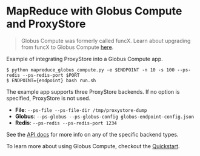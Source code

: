 # MapReduce with Globus Compute and ProxyStore

> Globus Compute was formerly called funcX.
> Learn about upgrading from funcX to Globus Compute
> [here](https://globus-compute.readthedocs.io/en/latest/funcx_upgrade.html).

Example of integrating ProxyStore into a Globus Compute app.

```
$ python mapreduce_globus_compute.py -e $ENDPOINT -n 10 -s 100 --ps-redis --ps-redis-port $PORT
$ ENDPOINT={endpoint} bash run.sh
```

The example app supports three ProxyStore backends. If no option is specified,
ProxyStore is not used.

- **File**: `--ps-file --ps-file-dir /tmp/proxystore-dump`
- **Globus**: `--ps-globus --ps-globus-config globus-endpoint-config.json`
- **Redis**: `--ps-redis --ps-redis-port 1234`

See the [API docs](https://docs.proxystore.dev/main/api/connectors/)
for more info on any of the specific backend types.

To learn more about using Globus Compute, checkout the
[Quickstart](https://globus-compute.readthedocs.io/en/latest/quickstart.html).
